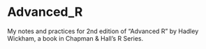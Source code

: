# Advanced_R
My notes and practices for 2nd edition of “Advanced R” by Hadley Wickham, a book in Chapman &amp; Hall’s R Series. 
